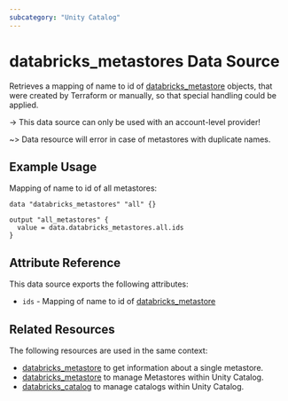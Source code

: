 ```yaml
---
subcategory: "Unity Catalog"
---
```

# databricks_metastores Data Source

Retrieves a mapping of name to id of [databricks_metastore](../resources/metastore.md) objects, that were created by Terraform or manually, so that special handling could be applied.

-> This data source can only be used with an account-level provider!

~> Data resource will error in case of metastores with duplicate names.

## Example Usage

Mapping of name to id of all metastores:

```hcl
data "databricks_metastores" "all" {}

output "all_metastores" {
  value = data.databricks_metastores.all.ids
}
```

## Attribute Reference

This data source exports the following attributes:

* `ids` - Mapping of name to id of [databricks_metastore](../resources/metastore.md)

## Related Resources

The following resources are used in the same context:

* [databricks_metastore](./metastore.md) to get information about a single metastore.
* [databricks_metastore](../resources/metastore.md) to manage Metastores within Unity Catalog.
* [databricks_catalog](../resources/catalog.md) to manage catalogs within Unity Catalog.
